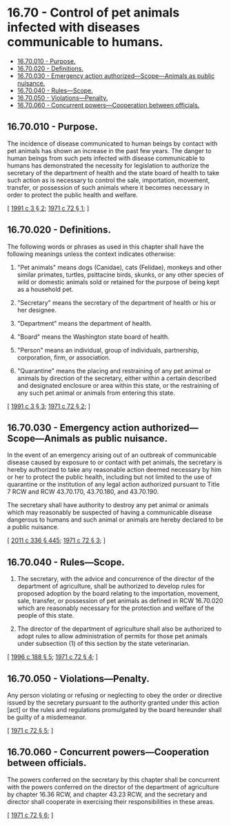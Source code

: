 # 16.70 - Control of pet animals infected with diseases communicable to humans.
* [16.70.010 - Purpose.](#1670010---purpose)
* [16.70.020 - Definitions.](#1670020---definitions)
* [16.70.030 - Emergency action authorized—Scope—Animals as public nuisance.](#1670030---emergency-action-authorizedscopeanimals-as-public-nuisance)
* [16.70.040 - Rules—Scope.](#1670040---rulesscope)
* [16.70.050 - Violations—Penalty.](#1670050---violationspenalty)
* [16.70.060 - Concurrent powers—Cooperation between officials.](#1670060---concurrent-powerscooperation-between-officials)
## 16.70.010 - Purpose.
The incidence of disease communicated to human beings by contact with pet animals has shown an increase in the past few years. The danger to human beings from such pets infected with disease communicable to humans has demonstrated the necessity for legislation to authorize the secretary of the department of health and the state board of health to take such action as is necessary to control the sale, importation, movement, transfer, or possession of such animals where it becomes necessary in order to protect the public health and welfare.

\[ [1991 c 3 § 2](https://lawfilesext.leg.wa.gov/biennium/1991-92/Pdf/Bills/Session%20Laws/House/1115.SL.pdf?cite=1991%20c%203%20§%202); [1971 c 72 § 1](https://leg.wa.gov/CodeReviser/documents/sessionlaw/1971c72.pdf?cite=1971%20c%2072%20§%201); \]

## 16.70.020 - Definitions.
The following words or phrases as used in this chapter shall have the following meanings unless the context indicates otherwise:

1. "Pet animals" means dogs (Canidae), cats (Felidae), monkeys and other similar primates, turtles, psittacine birds, skunks, or any other species of wild or domestic animals sold or retained for the purpose of being kept as a household pet.

2. "Secretary" means the secretary of the department of health or his or her designee.

3. "Department" means the department of health.

4. "Board" means the Washington state board of health.

5. "Person" means an individual, group of individuals, partnership, corporation, firm, or association.

6. "Quarantine" means the placing and restraining of any pet animal or animals by direction of the secretary, either within a certain described and designated enclosure or area within this state, or the restraining of any such pet animal or animals from entering this state.

\[ [1991 c 3 § 3](https://lawfilesext.leg.wa.gov/biennium/1991-92/Pdf/Bills/Session%20Laws/House/1115.SL.pdf?cite=1991%20c%203%20§%203); [1971 c 72 § 2](https://leg.wa.gov/CodeReviser/documents/sessionlaw/1971c72.pdf?cite=1971%20c%2072%20§%202); \]

## 16.70.030 - Emergency action authorized—Scope—Animals as public nuisance.
In the event of an emergency arising out of an outbreak of communicable disease caused by exposure to or contact with pet animals, the secretary is hereby authorized to take any reasonable action deemed necessary by him or her to protect the public health, including but not limited to the use of quarantine or the institution of any legal action authorized pursuant to Title 7 RCW and RCW 43.70.170, 43.70.180, and 43.70.190.

The secretary shall have authority to destroy any pet animal or animals which may reasonably be suspected of having a communicable disease dangerous to humans and such animal or animals are hereby declared to be a public nuisance.

\[ [2011 c 336 § 445](https://lawfilesext.leg.wa.gov/biennium/2011-12/Pdf/Bills/Session%20Laws/Senate/5045.SL.pdf?cite=2011%20c%20336%20§%20445); [1971 c 72 § 3](https://leg.wa.gov/CodeReviser/documents/sessionlaw/1971c72.pdf?cite=1971%20c%2072%20§%203); \]

## 16.70.040 - Rules—Scope.
1. The secretary, with the advice and concurrence of the director of the department of agriculture, shall be authorized to develop rules for proposed adoption by the board relating to the importation, movement, sale, transfer, or possession of pet animals as defined in RCW 16.70.020 which are reasonably necessary for the protection and welfare of the people of this state.

2. The director of the department of agriculture shall also be authorized to adopt rules to allow administration of permits for those pet animals under subsection (1) of this section by the state veterinarian.

\[ [1996 c 188 § 5](https://lawfilesext.leg.wa.gov/biennium/1995-96/Pdf/Bills/Session%20Laws/House/2132.SL.pdf?cite=1996%20c%20188%20§%205); [1971 c 72 § 4](https://leg.wa.gov/CodeReviser/documents/sessionlaw/1971c72.pdf?cite=1971%20c%2072%20§%204); \]

## 16.70.050 - Violations—Penalty.
Any person violating or refusing or neglecting to obey the order or directive issued by the secretary pursuant to the authority granted under this action [act] or the rules and regulations promulgated by the board hereunder shall be guilty of a misdemeanor.

\[ [1971 c 72 § 5](https://leg.wa.gov/CodeReviser/documents/sessionlaw/1971c72.pdf?cite=1971%20c%2072%20§%205); \]

## 16.70.060 - Concurrent powers—Cooperation between officials.
The powers conferred on the secretary by this chapter shall be concurrent with the powers conferred on the director of the department of agriculture by chapter 16.36 RCW, and chapter 43.23 RCW, and the secretary and director shall cooperate in exercising their responsibilities in these areas.

\[ [1971 c 72 § 6](https://leg.wa.gov/CodeReviser/documents/sessionlaw/1971c72.pdf?cite=1971%20c%2072%20§%206); \]

